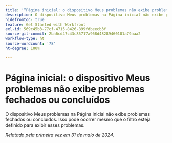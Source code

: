 ```yaml
---
title: '“Página inicial: o dispositivo Meus problemas não exibe problemas fechados ou concluídos”'
description: O dispositivo Meus problemas na Página inicial não exibe problemas fechados ou concluídos. Isso pode ocorrer mesmo que o filtro esteja definido para exibir esses problemas.
hidefromtoc: true
feature: Get Started with Workfront
exl-id: 569c45b3-77cf-4715-8426-899fdbeecb3f
source-git-commit: 2ba6cd47c43c85717a968d48289460181a79aaa2
workflow-type: ht
source-wordcount: '78'
ht-degree: 100%

---
```


# Página inicial: o dispositivo Meus problemas não exibe problemas fechados ou concluídos

O dispositivo Meus problemas na Página inicial não exibe problemas fechados ou concluídos. Isso pode ocorrer mesmo que o filtro esteja definido para exibir esses problemas.

_Relatado pela primeira vez em 31 de maio de 2024._
